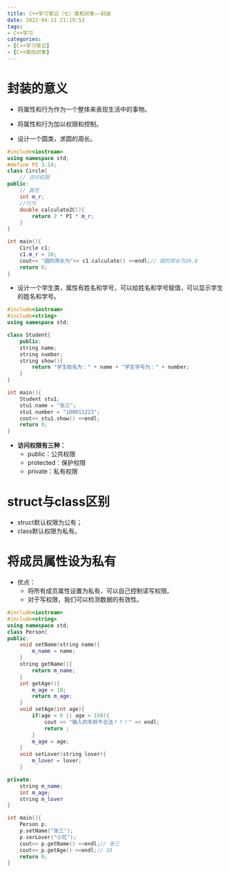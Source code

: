 ```yaml
---
title: C++学习笔记（七）类和对象——封装
date: 2022-04-11 21:19:53
tags:
- C++学习
categories:
- [C++学习笔记]
- [C++面向对象]
---
```


# 封装的意义

* 将属性和行为作为一个整体来表现生活中的事物。
* 将属性和行为加以权限和控制。

* 设计一个圆类，求圆的周长。

```c++
#include<iostream>
using namespace std;
#define PI 3.14;
class Circle{
    // 访问权限
public:
    // 属性
    int m_r;
    //行为
    double calculate2C(){
        return 2 * PI * m_r;
    }
}

int main(){
    Circle c1;
    c1.m_r = 10;
    cout<< "圆的周长为"<< c1.calculate() <<endl;// 圆的周长为26.8
    return 0;
}
```

* 设计一个学生类，属性有姓名和学号，可以给姓名和学号赋值，可以显示学生的姓名和学号。

```c++
#include<iostream>
#include<string>
using namespace std;

class Student{
    public:
    string name;
    string number;
    string show(){
        return "学生姓名为：" + name + "学生学号为：" + number;
    }
}

int main(){
    Student stu1;
    stu1.name = "张三";
    stu1.number = "100011223";
    cout<< stu1.show() <<endl;
    return 0;
}
```

* **访问权限有三种：**
    * public：公共权限
    * protected：保护权限
    * private：私有权限

# struct与class区别

* struct默认权限为公有；
* class默认权限为私有。

# 将成员属性设为私有

* 优点：
    * 将所有成员属性设置为私有，可以自己控制读写权限。
    * 对于写权限，我们可以检测数据的有效性。

```c++
#include<iostream>
#include<string>
using namespace std;
class Person{
public:
    void setName(string name){
        m_name = name;
    }
    string getName(){
        return m_name;
    }
    int getAge(){
        m_age = 18;
        return m_age;
    }
    void setAge(int age){
        if(age < 0 || age > 150){
            cout << "输入的年龄不合法！！！" << endl;
            return ;
        }
        m_age = age;
    }
    void setLover(string lover){
        m_lover = lover;
    }

private:
    string m_name;
    int m_age;
    string m_lover
}

int main(){
    Person p;
    p.setName("张三");
    p.serLover("小花");
    cout<< p.getName() <<endl;// 张三
    cout<< p.getAge() <<endl;// 18
    return 0;
}
```